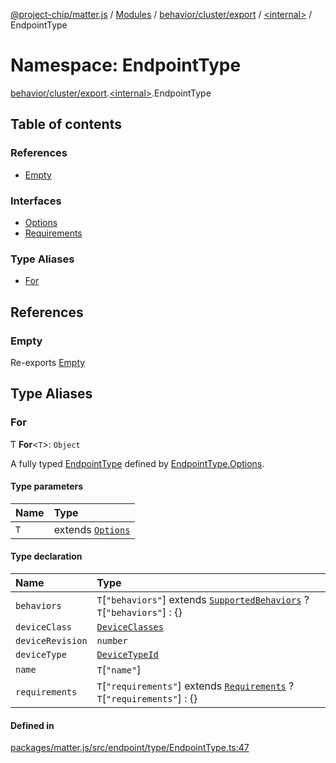 [@project-chip/matter.js](../README.md) / [Modules](../modules.md) / [behavior/cluster/export](behavior_cluster_export.md) / [\<internal\>](behavior_cluster_export._internal_.md) / EndpointType

# Namespace: EndpointType

[behavior/cluster/export](behavior_cluster_export.md).[\<internal\>](behavior_cluster_export._internal_.md).EndpointType

## Table of contents

### References

- [Empty](behavior_cluster_export._internal_.EndpointType.md#empty)

### Interfaces

- [Options](../interfaces/behavior_cluster_export._internal_.EndpointType.Options.md)
- [Requirements](../interfaces/behavior_cluster_export._internal_.EndpointType.Requirements.md)

### Type Aliases

- [For](behavior_cluster_export._internal_.EndpointType.md#for)

## References

### Empty

Re-exports [Empty](../interfaces/behavior_cluster_export._internal_.Empty.md)

## Type Aliases

### For

Ƭ **For**\<`T`\>: `Object`

A fully typed [EndpointType](behavior_cluster_export._internal_.md#endpointtype) defined by [EndpointType.Options](../interfaces/behavior_cluster_export._internal_.EndpointType.Options.md).

#### Type parameters

| Name | Type |
| :------ | :------ |
| `T` | extends [`Options`](../interfaces/behavior_cluster_export._internal_.EndpointType.Options.md) |

#### Type declaration

| Name | Type |
| :------ | :------ |
| `behaviors` | `T`[``"behaviors"``] extends [`SupportedBehaviors`](behavior_cluster_export._internal_.md#supportedbehaviors) ? `T`[``"behaviors"``] : {} |
| `deviceClass` | [`DeviceClasses`](../enums/device_export.DeviceClasses.md) |
| `deviceRevision` | `number` |
| `deviceType` | [`DeviceTypeId`](datatype_export.md#devicetypeid) |
| `name` | `T`[``"name"``] |
| `requirements` | `T`[``"requirements"``] extends [`Requirements`](../interfaces/behavior_cluster_export._internal_.EndpointType.Requirements.md) ? `T`[``"requirements"``] : {} |

#### Defined in

[packages/matter.js/src/endpoint/type/EndpointType.ts:47](https://github.com/project-chip/matter.js/blob/904d0c9b952b91f28a21803759c5e5c66ee4d272/packages/matter.js/src/endpoint/type/EndpointType.ts#L47)
